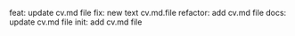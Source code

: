 feat: update cv.md file
fix: new text cv.md.file
refactor: add cv.md file
docs: update cv.md file
init: add cv.md file
